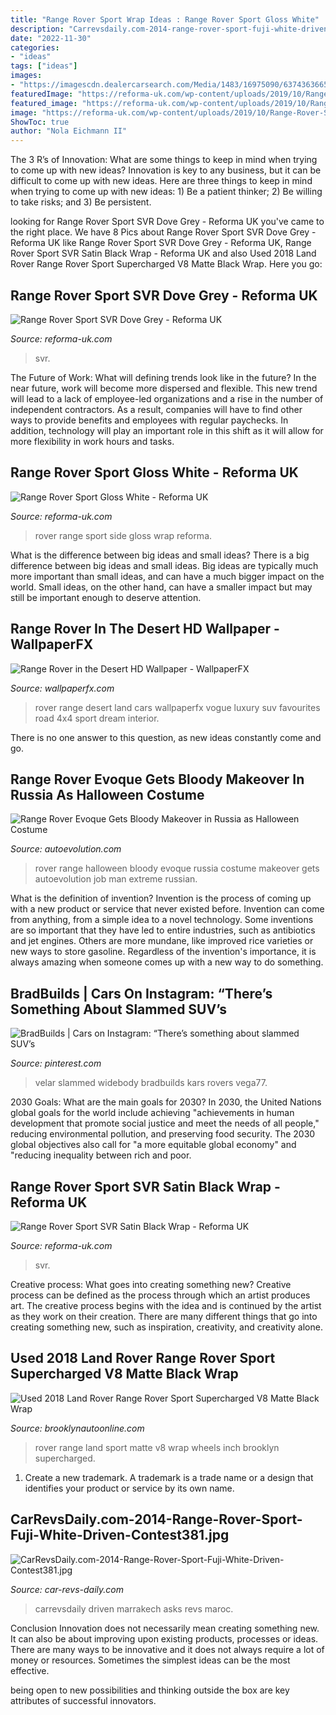 ```yaml
---
title: "Range Rover Sport Wrap Ideas : Range Rover Sport Gloss White"
description: "Carrevsdaily.com-2014-range-rover-sport-fuji-white-driven-contest381.jpg"
date: "2022-11-30"
categories:
- "ideas"
tags: ["ideas"]
images:
- "https://imagescdn.dealercarsearch.com/Media/1483/16975090/637436366575057850.jpg"
featuredImage: "https://reforma-uk.com/wp-content/uploads/2019/10/Range-Rover-Sport-SVR-Satin-Black_0000_Satin-Black-Wrap-Range-Rover-Sport-SVR_0008_Color-Balance-1.jpg"
featured_image: "https://reforma-uk.com/wp-content/uploads/2019/10/Range-Rover-Sport-SVR-Satin-Black_0000_Satin-Black-Wrap-Range-Rover-Sport-SVR_0008_Color-Balance-1.jpg"
image: "https://reforma-uk.com/wp-content/uploads/2019/10/Range-Rover-Sport-SVR-Satin-Black_0000_Satin-Black-Wrap-Range-Rover-Sport-SVR_0008_Color-Balance-1.jpg"
ShowToc: true
author: "Nola Eichmann II"
---
```



The 3 R’s of Innovation: What are some things to keep in mind when trying to come up with new ideas?
Innovation is key to any business, but it can be difficult to come up with new ideas. Here are three things to keep in mind when trying to come up with new ideas: 1) Be a patient thinker; 2) Be willing to take risks; and 3) Be persistent.

	

		
looking for Range Rover Sport SVR Dove Grey - Reforma UK you've came to the right place. We have 8 Pics about Range Rover Sport SVR Dove Grey - Reforma UK like Range Rover Sport SVR Dove Grey - Reforma UK, Range Rover Sport SVR Satin Black Wrap - Reforma UK and also Used 2018 Land Rover Range Rover Sport Supercharged V8 Matte Black Wrap. Here you go:
		
    
## Range Rover Sport SVR Dove Grey - Reforma UK

<img loading=lazy src="https://reforma-uk.com/wp-content/uploads/2020/03/Satin-SVR-Wrap_0004_Range-Rover-Sport-SVR-Vinyl-Wrap-Satin-Dove-Grey_0004_IMG_3376.jpg);" onerror="this.onerror=null;this.src='https://tse1.mm.bing.net/th?id=OIP.QLLGw-R8Sx6N32P57C5iiwHaE8&amp;pid=15.1';" alt="Range Rover Sport SVR Dove Grey - Reforma UK">

_Source: reforma-uk.com_

>svr. 

	

The Future of Work: What will defining trends look like in the future?
In the near future, work will become more dispersed and flexible. This new trend will lead to a lack of employee-led organizations and a rise in the number of independent contractors. As a result, companies will have to find other ways to provide benefits and employees with regular paychecks. In addition, technology will play an important role in this shift as it will allow for more flexibility in work hours and tasks.

    
## Range Rover Sport Gloss White - Reforma UK

<img loading=lazy src="https://reforma-uk.com/wp-content/uploads/2017/08/Range-Rover-Sport-Wrap-Gloss-White-Side-View.jpg);" onerror="this.onerror=null;this.src='https://tse3.mm.bing.net/th?id=OIP.W-YHyypJa9MSI4acFrQ5owHaE8&amp;pid=15.1';" alt="Range Rover Sport Gloss White - Reforma UK">

_Source: reforma-uk.com_

>rover range sport side gloss wrap reforma. 

	

What is the difference between big ideas and small ideas?
There is a big difference between big ideas and small ideas. Big ideas are typically much more important than small ideas, and can have a much bigger impact on the world. Small ideas, on the other hand, can have a smaller impact but may still be important enough to deserve attention.

    
## Range Rover In The Desert HD Wallpaper - WallpaperFX

<img loading=lazy src="http://wallpaperfx.com/uploads/wallpapers/2013/06/06/12814/preview_range-rover-in-the-desert.jpeg" onerror="this.onerror=null;this.src='https://tse3.mm.bing.net/th?id=OIP.8ZKOuFAqpVlEMatZJB83hAHaEK&amp;pid=15.1';" alt="Range Rover in the Desert HD Wallpaper - WallpaperFX">

_Source: wallpaperfx.com_

>rover range desert land cars wallpaperfx vogue luxury suv favourites road 4x4 sport dream interior. 

	

There is no one answer to this question, as new ideas constantly come and go.

    
## Range Rover Evoque Gets Bloody Makeover In Russia As Halloween Costume

<img loading=lazy src="https://s1.cdn.autoevolution.com/images/news/range-rover-evoque-gets-bloody-makeover-in-russia-as-halloween-costume-100803-7.jpg" onerror="this.onerror=null;this.src='https://tse2.mm.bing.net/th?id=OIP.kTDa3YhwSg5Z3HikSIBiGwHaDD&amp;pid=15.1';" alt="Range Rover Evoque Gets Bloody Makeover in Russia as Halloween Costume">

_Source: autoevolution.com_

>rover range halloween bloody evoque russia costume makeover gets autoevolution job man extreme russian. 

	

What is the definition of invention?
Invention is the process of coming up with a new product or service that never existed before. Invention can come from anything, from a simple idea to a novel technology. Some inventions are so important that they have led to entire industries, such as antibiotics and jet engines. Others are more mundane, like improved rice varieties or new ways to store gasoline. Regardless of the invention's importance, it is always amazing when someone comes up with a new way to do something.

    
## BradBuilds | Cars On Instagram: “There’s Something About Slammed SUV’s

<img loading=lazy src="https://i.pinimg.com/736x/99/27/27/992727f8f58c3626d500ff9732b2e7a6.jpg" onerror="this.onerror=null;this.src='https://tse1.mm.bing.net/th?id=OIP.dzc20fBR5A65wf-skmu6_QHaHa&amp;pid=15.1';" alt="BradBuilds | Cars on Instagram: “There’s something about slammed SUV’s">

_Source: pinterest.com_

>velar slammed widebody bradbuilds kars rovers vega77. 

	

2030 Goals: What are the main goals for 2030?
In 2030, the United Nations global goals for the world include achieving "achievements in human development that promote social justice and meet the needs of all people," reducing environmental pollution, and preserving food security. The 2030 global objectives also call for "a more equitable global economy" and "reducing inequality between rich and poor.

    
## Range Rover Sport SVR Satin Black Wrap - Reforma UK

<img loading=lazy src="https://reforma-uk.com/wp-content/uploads/2019/10/Range-Rover-Sport-SVR-Satin-Black_0000_Satin-Black-Wrap-Range-Rover-Sport-SVR_0008_Color-Balance-1.jpg" onerror="this.onerror=null;this.src='https://tse3.mm.bing.net/th?id=OIP.Fo55JwVt89XawV9w3zVc8AHaE8&amp;pid=15.1';" alt="Range Rover Sport SVR Satin Black Wrap - Reforma UK">

_Source: reforma-uk.com_

>svr. 

	

Creative process: What goes into creating something new?
Creative process can be defined as the process through which an artist produces art. The creative process begins with the idea and is continued by the artist as they work on their creation. There are many different things that go into creating something new, such as inspiration, creativity, and creativity alone.

    
## Used 2018 Land Rover Range Rover Sport Supercharged V8 Matte Black Wrap

<img loading=lazy src="https://imagescdn.dealercarsearch.com/Media/1483/16975090/637436366575057850.jpg" onerror="this.onerror=null;this.src='https://tse1.mm.bing.net/th?id=OIP.e6q_BRzlp5ZEKl_VL1l3YQHaE7&amp;pid=15.1';" alt="Used 2018 Land Rover Range Rover Sport Supercharged V8 Matte Black Wrap">

_Source: brooklynautoonline.com_

>rover range land sport matte v8 wrap wheels inch brooklyn supercharged. 

	

1. Create a new trademark. A trademark is a trade name or a design that identifies your product or service by its own name.

    
## CarRevsDaily.com-2014-Range-Rover-Sport-Fuji-White-Driven-Contest381.jpg

<img loading=lazy src="http://www.car-revs-daily.com/wp-content/uploads/2013/11/CarRevsDaily.com-2014-Range-Rover-Sport-Fuji-White-Driven-Contest381.jpg" onerror="this.onerror=null;this.src='https://tse3.mm.bing.net/th?id=OIP.vHyL7Qzwq55R9nKsbTxZRQHaED&amp;pid=15.1';" alt="CarRevsDaily.com-2014-Range-Rover-Sport-Fuji-White-Driven-Contest381.jpg">

_Source: car-revs-daily.com_

>carrevsdaily driven marrakech asks revs maroc. 

	

Conclusion
Innovation does not necessarily mean creating something new. It can also be about improving upon existing products, processes or ideas.
There are many ways to be innovative and it does not always require a lot of money or resources. Sometimes the simplest ideas can be the most effective.

 being open to new possibilities and thinking outside the box are key attributes of successful innovators.

